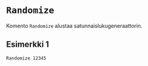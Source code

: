 `Randomize`
==========

Komento `Randomize` alustaa satunnaislukugeneraattorin.

Esimerkki 1
----------

    Randomize 12345